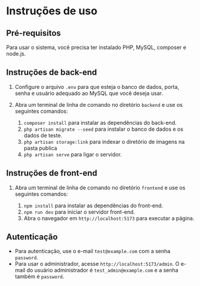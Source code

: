# Instruções de uso

## Pré-requisitos

Para usar o sistema, você precisa ter instalado PHP, MySQL, composer e node.js.

## Instruções de back-end

1. Configure o arquivo `.env` para que esteja o banco de dados, porta, senha e usuário adequado ao MySQL que você deseja usar.
2. Abra um terminal de linha de comando no diretório `backend` e use os seguintes comandos:

   1. `composer install` para instalar as dependências do back-end.
   2. `php artisan migrate --seed` para instalar o banco de dados e os dados de teste.
   3. `php artisan storage:link` para indexar o diretório de imagens na pasta publica
   4. `php artisan serve` para ligar o servidor.

## Instruções de front-end

1. Abra um terminal de linha de comando no diretório `frontend` e use os seguintes comandos:

   1. `npm install` para instalar as dependências do front-end.
   2. `npm run dev` para iniciar o servidor front-end.
   3. Abra o navegador em `http://localhost:5173` para executar a página.

## Autenticação

* Para autenticação, use o e-mail `test@example.com` com a senha `password`.
* Para usar o administrador, acesse `http://localhost:5173/admin`. O e-mail do usuário administrador é `test_admin@example.com` e a senha também é `password`.